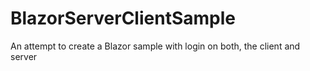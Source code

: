 # BlazorServerClientSample
 An attempt to create a Blazor sample with login on both, the client and server
